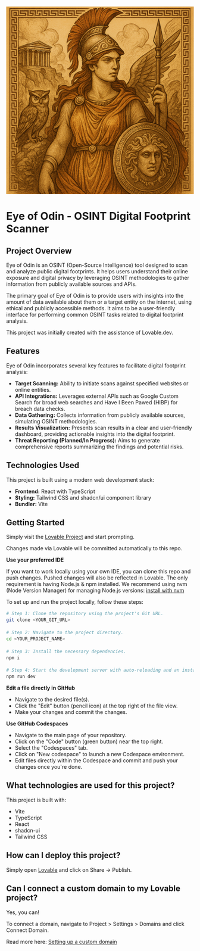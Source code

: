 ![Eye of Odin Logo](create%20a%20logo%20inspired%20by%20Greek%20mythology%2C%20with%20illustrative%20and%20in-depth%20design%20elements.png)

# Eye of Odin - OSINT Digital Footprint Scanner

## Project Overview

Eye of Odin is an OSINT (Open-Source Intelligence) tool designed to scan and analyze public digital footprints. It helps users understand their online exposure and digital privacy by leveraging OSINT methodologies to gather information from publicly available sources and APIs.

The primary goal of Eye of Odin is to provide users with insights into the amount of data available about them or a target entity on the internet, using ethical and publicly accessible methods. It aims to be a user-friendly interface for performing common OSINT tasks related to digital footprint analysis.

This project was initially created with the assistance of Lovable.dev.

## Features

Eye of Odin incorporates several key features to facilitate digital footprint analysis:

*   **Target Scanning:** Ability to initiate scans against specified websites or online entities.
*   **API Integrations:** Leverages external APIs such as Google Custom Search for broad web searches and Have I Been Pawed (HIBP) for breach data checks.
*   **Data Gathering:** Collects information from publicly available sources, simulating OSINT methodologies.
*   **Results Visualization:** Presents scan results in a clear and user-friendly dashboard, providing actionable insights into the digital footprint.
*   **Threat Reporting (Planned/In Progress):** Aims to generate comprehensive reports summarizing the findings and potential risks.

## Technologies Used

This project is built using a modern web development stack:

*   **Frontend:** React with TypeScript
*   **Styling:** Tailwind CSS and shadcn/ui component library
*   **Bundler:** Vite

## Getting Started

Simply visit the [Lovable Project](https://lovable.dev/projects/cb68ff67-850f-418a-8fbb-30be178565a3) and start prompting.

Changes made via Lovable will be committed automatically to this repo.

**Use your preferred IDE**

If you want to work locally using your own IDE, you can clone this repo and push changes. Pushed changes will also be reflected in Lovable.
The only requirement is having Node.js & npm installed. We recommend using nvm (Node Version Manager) for managing Node.js versions: [install with nvm](https://github.com/nvm-sh/nvm#installing-and-updating)

To set up and run the project locally, follow these steps:

```sh
# Step 1: Clone the repository using the project's Git URL.
git clone <YOUR_GIT_URL>

# Step 2: Navigate to the project directory.
cd <YOUR_PROJECT_NAME>

# Step 3: Install the necessary dependencies.
npm i

# Step 4: Start the development server with auto-reloading and an instant preview.
npm run dev
```

**Edit a file directly in GitHub**

- Navigate to the desired file(s).
- Click the "Edit" button (pencil icon) at the top right of the file view.
- Make your changes and commit the changes.

**Use GitHub Codespaces**

- Navigate to the main page of your repository.
- Click on the "Code" button (green button) near the top right.
- Select the "Codespaces" tab.
- Click on "New codespace" to launch a new Codespace environment.
- Edit files directly within the Codespace and commit and push your changes once you're done.

## What technologies are used for this project?

This project is built with:

- Vite
- TypeScript
- React
- shadcn-ui
- Tailwind CSS

## How can I deploy this project?

Simply open [Lovable](https://lovable.dev/projects/cb68ff67-850f-418a-8fbb-30be178565a3) and click on Share -> Publish.

## Can I connect a custom domain to my Lovable project?

Yes, you can!

To connect a domain, navigate to Project > Settings > Domains and click Connect Domain.

Read more here: [Setting up a custom domain](https://docs.lovable.dev/tips-tricks/custom-domain#step-by-step-guide)
